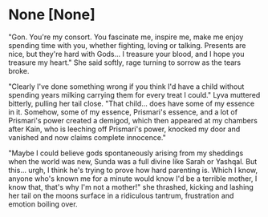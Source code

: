 # None [None]
"Gon. You're my consort. You fascinate me, inspire me, make me enjoy spending time with you, whether fighting, loving or talking. Presents are nice, but they're hard with Gods... I treasure your blood, and I hope you treasure my heart." She said softly, rage turning to sorrow as the tears broke.   

"Clearly I've done something wrong if you think I'd have a child without spending years milking carrying them for every treat I could." Lyva muttered bitterly, pulling her tail close. "That child... does have some of my essence in it. Somehow, some of my essence, Prismari's essence, and a lot of Prismari's power created a demigod, which then appeared at my chambers after Kain, who is leeching off Prismari's power, knocked my door and vanished and now claims complete innocence."     

"Maybe I could believe gods spontaneously arising from my sheddings when the world was new, Sunda was a full divine like Sarah or Yashqal. But this... urgh, I think he's trying to prove how hard parenting is. Which I know, anyone who's known me for a minute would know I'd be a terrible mother, I know that, that's why I'm not a mother!" she thrashed, kicking and lashing her tail on the moons surface in a ridiculous tantrum, frustration and emotion boiling over.
